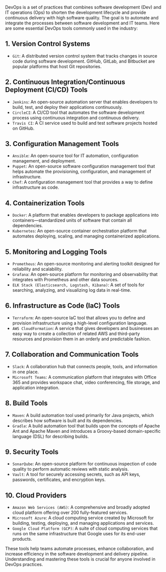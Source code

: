 DevOps is a set of practices that combines software development (Dev) and IT operations (Ops) to shorten the development lifecycle and provide continuous delivery with high software quality. The goal is to automate and integrate the processes between software development and IT teams. Here are some essential DevOps tools commonly used in the industry:

## 1. Version Control Systems

- `Git`: A distributed version control system that tracks changes in source code during software development. GitHub, GitLab, and Bitbucket are popular platforms that host Git repositories.

## 2. Continuous Integration/Continuous Deployment (CI/CD) Tools

- `Jenkins`: An open-source automation server that enables developers to build, test, and deploy their applications continuously.
- `CircleCI`: A CI/CD tool that automates the software development process using continuous integration and continuous delivery.
- `Travis CI`: A CI service used to build and test software projects hosted on GitHub.

## 3. Configuration Management Tools

- `Ansible`: An open-source tool for IT automation, configuration management, and deployment.
- `Puppet`: An open-source software configuration management tool that helps automate the provisioning, configuration, and management of infrastructure.
- `Chef`: A configuration management tool that provides a way to define infrastructure as code.

## 4. Containerization Tools

- `Docker`: A platform that enables developers to package applications into containers—standardized units of software that contain all dependencies.
- `Kubernetes`: An open-source container orchestration platform that automates deploying, scaling, and managing containerized applications.

## 5. Monitoring and Logging Tools

- `Prometheus`: An open-source monitoring and alerting toolkit designed for reliability and scalability.
- `Grafana`: An open-source platform for monitoring and observability that integrates with Prometheus and other data sources.
- `ELK Stack (Elasticsearch, Logstash, Kibana)`: A set of tools for searching, analyzing, and visualizing log data in real-time.

## 6. Infrastructure as Code (IaC) Tools

- `Terraform`: An open-source IaC tool that allows you to define and provision infrastructure using a high-level configuration language.
- `AWS CloudFormation`: A service that gives developers and businesses an easy way to create a collection of related AWS and third-party resources and provision them in an orderly and predictable fashion.

## 7. Collaboration and Communication Tools

- `Slack`: A collaboration hub that connects people, tools, and information in one place.
- `Microsoft Teams`: A communication platform that integrates with Office 365 and provides workspace chat, video conferencing, file storage, and application integration.

## 8. Build Tools

- `Maven`: A build automation tool used primarily for Java projects, which describes how software is built and its dependencies.
- `Gradle`: A build automation tool that builds upon the concepts of Apache Ant and Apache Maven and introduces a Groovy-based domain-specific language (DSL) for describing builds.

## 9. Security Tools

- `SonarQube`: An open-source platform for continuous inspection of code quality to perform automatic reviews with static analysis.
- `Vault`: A tool for securely accessing secrets, such as API keys, passwords, certificates, and encryption keys.

## 10. Cloud Providers

- `Amazon Web Services (AWS)`: A comprehensive and broadly adopted cloud platform offering over 200 fully-featured services.
- `Microsoft Azure`: A cloud computing service created by Microsoft for building, testing, deploying, and managing applications and services.
- `Google Cloud Platform (GCP)`: A suite of cloud computing services that runs on the same infrastructure that Google uses for its end-user products.

These tools help teams automate processes, enhance collaboration, and increase efficiency in the software development and delivery pipeline. Understanding and mastering these tools is crucial for anyone involved in DevOps practices.